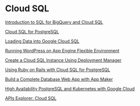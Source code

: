 # Cloud SQL


[Introduction to SQL for BigQuery and Cloud SQL]()

[Cloud SQL for PostgreSQL](https://github.com/jeongyoonlee2015/joy-BackTotheFuture/blob/master/GoogleCloudTraining/CloudSQL/CloudSQLforPostgreSQL.md)

[Loading Data into Google Cloud SQL](https://github.com/jeongyoonlee2015/joy-BackTotheFuture/blob/master/GoogleCloudTraining/CloudSQL/LoadingDataintoGoogleCloudSQL%20favorite_borderAddtofavorites.md)

[Running WordPress on App Engine Flexible Environment]()

[Create a Cloud SQL Instance Using Deployment Manager]()

[Using Ruby on Rails with Cloud SQL for PostgreSQL]()

[Build a Complete Database Web App with App Maker]()

[High Availability PostgreSQL and Kubernetes with Google Cloud]()

[APIs Explorer: Cloud SQL]()
